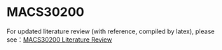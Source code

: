 # MACS30200

For updated literature review (with reference, compiled by latex), please see：[MACS30200 Literature Review](/MACS30200_Literature_Review.pdf)
